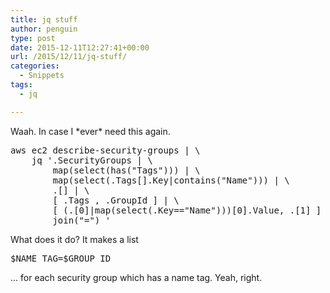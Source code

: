 ```yaml
---
title: jq stuff
author: penguin
type: post
date: 2015-12-11T12:27:41+00:00
url: /2015/12/11/jq-stuff/
categories:
  - Snippets
tags:
  - jq

---
```

Waah. In case I \*ever\* need this again.

<pre>aws ec2 describe-security-groups | \
    jq '.SecurityGroups | \
        map(select(has("Tags"))) | \
        map(select(.Tags[].Key|contains("Name"))) | \
        .[] | \
        [ .Tags , .GroupId ] | \
        [ (.[0]|map(select(.Key=="Name")))[0].Value, .[1] ] | \
        join("=") '</pre>

What does it do? It makes a list

<pre>$NAME_TAG=$GROUP_ID</pre>

... for each security group which has a name tag. Yeah, right.